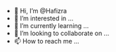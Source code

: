 - 👋 Hi, I’m @Hafizra
- 👀 I’m interested in ...
- 🌱 I’m currently learning ...
- 💞️ I’m looking to collaborate on ...
- 📫 How to reach me ...

<!---
Hafizra/Hafizra is a ✨ special ✨ repository because its `README.md` (this file) appears on your GitHub profile.
You can click the Preview link to take a look at your changes.
--->

